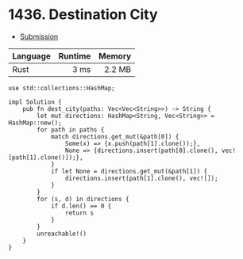# 1436. Destination City
- [Submission](https://leetcode.com/submissions/detail/1120136618/)

| Language | Runtime | Memory |
| :-       |       -:|      -:|
| Rust | 3 ms | 2.2 MB |
```
use std::collections::HashMap;

impl Solution {
    pub fn dest_city(paths: Vec<Vec<String>>) -> String {
        let mut directions: HashMap<String, Vec<String>> = HashMap::new();
        for path in paths {
            match directions.get_mut(&path[0]) {
                Some(x) => {x.push(path[1].clone());},
                None => {directions.insert(path[0].clone(), vec![path[1].clone()]);},
            }
            if let None = directions.get_mut(&path[1]) {
                directions.insert(path[1].clone(), vec![]);
            }
        }
        for (s, d) in directions {
            if d.len() == 0 {
                return s
            }
        }
        unreachable!()
    }
}
```
